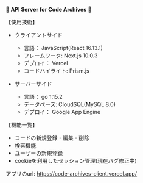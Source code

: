 🐯 **API Server for Code Archives** 🐯  

【使用技術】  
- クライアントサイド
  - 言語： JavaScript(React 16.13.1)
  - フレームワーク: Next.js 10.0.3  
  - デプロイ： Vercel
  - コードハイライト: Prism.js  
  
- サーバーサイド
  - 言語： go 1.15.2  
  - データベース: CloudSQL(MySQL 8.0)  
  - デプロイ： Google App Engine

【機能一覧】  
- コードの新規登録・編集・削除  
- 検索機能  
- ユーザーの新規登録  
- cookieを利用したセッション管理(現在バグ修正中)  

アプリのurl: https://code-archives-client.vercel.app/
